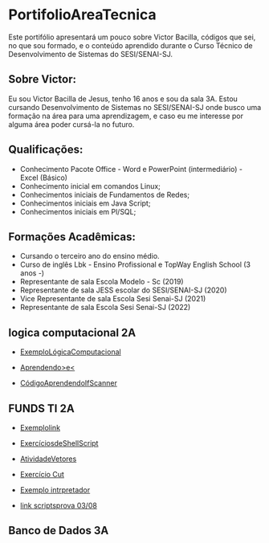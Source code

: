# PortifolioAreaTecnica
Este portifólio apresentará um pouco sobre Victor Bacilla, códigos que sei, no que sou formado, e o conteúdo aprendido durante o Curso Técnico de Desenvolvimento de Sistemas do SESI/SENAI-SJ.
## Sobre Victor:
Eu sou Victor Bacilla de Jesus, tenho 16 anos e sou da sala 3A. Estou cursando Desenvolvimento de Sistemas no SESI/SENAI-SJ onde busco uma formação na área para uma aprendizagem, e caso eu me interesse por alguma área poder cursá-la no futuro. 
## Qualificações: 
- Conhecimento Pacote Office - Word e PowerPoint (intermediário) - Excel (Básico)
- Conhecimento inicial em comandos Linux;
- Conhecimentos iniciais de Fundamentos de Redes;
- Conhecimentos iniciais em Java Script;
- Conhecimentos iniciais em Pl/SQL;
## Formações Acadêmicas: 
- Cursando o terceiro ano do ensino médio.
- Curso de inglês Lbk - Ensino Profissional e TopWay English School (3 anos -)
- Representante de sala Escola Modelo - Sc (2019)
- Representante de sala JESS escolar do SESI/SENAI-SJ (2020)
- Vice Representante de sala Escola Sesi Senai-SJ (2021)
- Representante de sala Escola Sesi Senai-SJ (2022)


## logica computacional 2A
- [ExemploLógicaComputacional](lógicacomputacional/códigoslegais.java)

- [Aprendendo>e<](lógicacomputacional/atividade.java)

- [CódigoAprendendoIfScanner](lógicacomputacional/exercício.java)


## FUNDS TI 2A
- [Exemplolink](FundamentosTI/exemplo.sh)

- [ExercíciosdeShellScript](FundsTI/exercícioshellscript06.07.sh)

- [AtividadeVetores](FundsTI/atividadevetores09.06.sh)

- [Exercício Cut](FundsTI/exercíciocut07.07.sh)

- [Exemplo intrpretador](FundamentosTI/exemplos/segundi.sh)

- [link scriptsprova 03/08](PortifólioAreaTecnica/scriptsprova/scripts)

## Banco de Dados 3A


